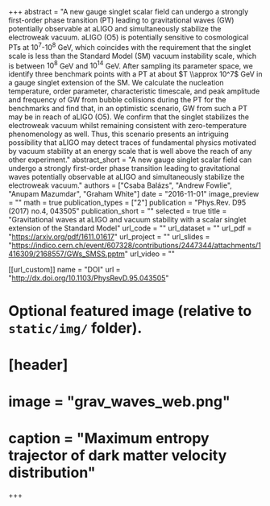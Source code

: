 +++
abstract = "A new gauge singlet scalar field can undergo a strongly first-order phase transition (PT) leading to gravitational waves (GW) potentially observable at aLIGO and simultaneously stabilize the electroweak vacuum. aLIGO (O5) is potentially sensitive to cosmological PTs at $10^7$-$10^8$ GeV, which coincides with the requirement that the singlet scale is less than the Standard Model (SM) vacuum instability scale, which is between $10^8$ GeV and $10^{14}$ GeV. After sampling its parameter space, we identify three benchmark points with a PT at about $T \\approx 10^7$ GeV in a gauge singlet extension of the SM. We calculate the nucleation temperature, order parameter, characteristic timescale, and peak amplitude and frequency of GW from bubble collisions during the PT for the benchmarks and find that, in an optimistic scenario, GW from such a PT may be in reach of aLIGO (O5). We confirm that the singlet stabilizes the electroweak vacuum whilst remaining consistent with zero-temperature phenomenology as well. Thus, this scenario presents an intriguing possibility that aLIGO may detect traces of fundamental physics motivated by vacuum stability at an energy scale that is well above the reach of any other experiment."
abstract_short = "A new gauge singlet scalar field can undergo a strongly first-order phase transition leading to gravitational waves potentially observable at aLIGO and simultaneously stabilize the electroweak vacuum."
authors = ["Csaba Balázs", "Andrew Fowlie", "Anupam Mazumdar", "Graham White"]
date = "2016-11-01"
image_preview = ""
math = true
publication_types = ["2"]
publication = "Phys.Rev. D95 (2017) no.4, 043505"
publication_short = ""
selected = true
title = "Gravitational waves at aLIGO and vacuum stability with a scalar singlet extension of the Standard Model"
url_code = ""
url_dataset = ""
url_pdf = "https://arxiv.org/pdf/1611.01617"
url_project = ""
url_slides = "https://indico.cern.ch/event/607328/contributions/2447344/attachments/1416309/2168557/GWs_SMSS.pptm"
url_video = ""

[[url_custom]]
name = "DOI"
url = "http://dx.doi.org/10.1103/PhysRevD.95.043505"

# Optional featured image (relative to `static/img/` folder).
# [header]
#  image = "grav_waves_web.png"
#  caption = "Maximum entropy trajector of dark matter velocity distribution"

+++
